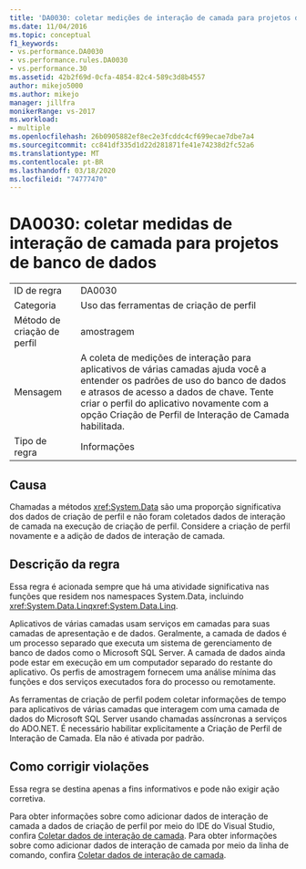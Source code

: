 ```yaml
---
title: 'DA0030: coletar medições de interação de camada para projetos de banco de dados | Microsoft Docs'
ms.date: 11/04/2016
ms.topic: conceptual
f1_keywords:
- vs.performance.DA0030
- vs.performance.rules.DA0030
- vs.performance.30
ms.assetid: 42b2f69d-0cfa-4854-82c4-589c3d8b4557
author: mikejo5000
ms.author: mikejo
manager: jillfra
monikerRange: vs-2017
ms.workload:
- multiple
ms.openlocfilehash: 26b0905882ef8ec2e3fcddc4cf699ecae7dbe7a4
ms.sourcegitcommit: cc841df335d1d22d281871fe41e74238d2fc52a6
ms.translationtype: MT
ms.contentlocale: pt-BR
ms.lasthandoff: 03/18/2020
ms.locfileid: "74777470"
---
```

# <a name="da0030-gather-tier-interaction-measurements-for-database-projects"></a>DA0030: coletar medidas de interação de camada para projetos de banco de dados

|||
|-|-|
|ID de regra|DA0030|
|Categoria|Uso das ferramentas de criação de perfil|
|Método de criação de perfil|amostragem|
|Mensagem|A coleta de medições de interação para aplicativos de várias camadas ajuda você a entender os padrões de uso do banco de dados e atrasos de acesso a dados de chave. Tente criar o perfil do aplicativo novamente com a opção Criação de Perfil de Interação de Camada habilitada.|
|Tipo de regra|Informações|

## <a name="cause"></a>Causa
 Chamadas a métodos <xref:System.Data> são uma proporção significativa dos dados de criação de perfil e não foram coletados dados de interação de camada na execução de criação de perfil. Considere a criação de perfil novamente e a adição de dados de interação de camada.

## <a name="rule-description"></a>Descrição da regra
 Essa regra é acionada sempre que há uma atividade significativa nas funções que residem nos namespaces System.Data, incluindo <xref:System.Data.Linq><xref:System.Data.Linq>.

 Aplicativos de várias camadas usam serviços em camadas para suas camadas de apresentação e de dados. Geralmente, a camada de dados é um processo separado que executa um sistema de gerenciamento de banco de dados como o Microsoft SQL Server. A camada de dados ainda pode estar em execução em um computador separado do restante do aplicativo. Os perfis de amostragem fornecem uma análise mínima das funções e dos serviços executados fora do processo ou remotamente.

 As ferramentas de criação de perfil podem coletar informações de tempo para aplicativos de várias camadas que interagem com uma camada de dados do Microsoft SQL Server usando chamadas assíncronas a serviços do ADO.NET. É necessário habilitar explicitamente a Criação de Perfil de Interação de Camada. Ela não é ativada por padrão.

## <a name="how-to-fix-violations"></a>Como corrigir violações
 Essa regra se destina apenas a fins informativos e pode não exigir ação corretiva.

 Para obter informações sobre como adicionar dados de interação de camada a dados de criação de perfil por meio do IDE do Visual Studio, confira [Coletar dados de interação de camada](../profiling/collecting-tier-interaction-data.md). Para obter informações sobre como adicionar dados de interação de camada por meio da linha de comando, confira [Coletar dados de interação de camada](../profiling/adding-tier-interaction-data-from-the-command-line.md).
